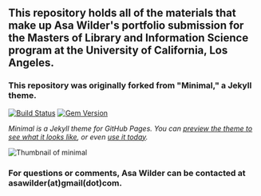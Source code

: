 
## This repository holds all of the materials that make up Asa Wilder's portfolio submission for the Masters of Library and Information Science program at the University of California, Los Angeles.

### This repository was originally forked from "Minimal," a Jekyll theme.

[![Build Status](https://travis-ci.org/pages-themes/minimal.svg?branch=master)](https://travis-ci.org/pages-themes/minimal) [![Gem Version](https://badge.fury.io/rb/jekyll-theme-minimal.svg)](https://badge.fury.io/rb/jekyll-theme-minimal)

*Minimal is a Jekyll theme for GitHub Pages. You can [preview the theme to see what it looks like](http://pages-themes.github.io/minimal), or even [use it today](#usage).*

![Thumbnail of minimal](thumbnail.png)

### For questions or comments, Asa Wilder can be contacted at asawilder(at)gmail(dot)com.


